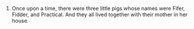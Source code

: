 1. Once upon a time, there were three little pigs whose names were Fifer, Fidder, and Practical.  And they all lived together with their mother in her house.

